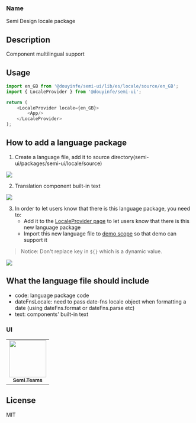 ### Name
Semi Design locale package

## Description
Component multilingual support

## Usage
```js
import en_GB from '@douyinfe/semi-ui/lib/es/locale/source/en_GB';
import { LocaleProvider } from '@douyinfe/semi-ui';

return (
    <LocaleProvider locale={en_GB}>
        <App/>
    </LocaleProvider>
);
```

## How to add a language package
1. Create a language file, add it to source directory(semi-ui/packages/semi-ui/locale/source)

![](https://lf3-static.bytednsdoc.com/obj/eden-cn/ptlz_zlp/ljhwZthlaukjlkulzlp/root-web-sites/semi-lang-file.png)

2. Translation component built-in text

![](https://lf3-static.bytednsdoc.com/obj/eden-cn/ptlz_zlp/ljhwZthlaukjlkulzlp/root-web-sites/semi-lang-content.jpg)

3. In order to let users know that there is this language package, you need to:
    - Add it to the [LocaleProvider page](./index.md) to let users know that there is this new language package
    - Import this new language file to [demo scope](../../../src/templates/scope.js) so that demo can support it

> Notice: Don't replace key in `${}` which is a dynamic value.

![](https://lf3-static.bytednsdoc.com/obj/eden-cn/ptlz_zlp/ljhwZthlaukjlkulzlp/root-web-sites/locale-bug-1432.png)

## What the language file should include
- code: language package code
- dateFnsLocale: need to pass date-fns locale object when formatting a date (using dateFns.format or dateFns.parse etc)
- text: components' built-in text


### UI
<table>
    <tbody>
        <tr>
            <td align="center"><a href="https://semi.design/en-US/contribute/"><img src="https://sf6-cdn-tos.douyinstatic.com/obj/eden-cn/ptlz_zlp/ljhwZthlaukjlkulzlp/SemiLogo.jpg" width="100px;" alt="" style="max-width:100%;"><br><sub><b>Semi Teams</b></sub></a></td>
        </tr>
    </tbody>
</table>

## License

MIT